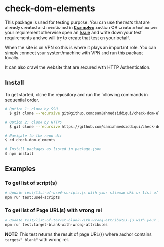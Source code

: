 # check-dom-elements

This package is used for testing purpose. You can use the *tests* that are
already created and mentioned in **[Examples](#examples)** section OR create
a test as per your requirement otherwise open an [Issue](https://github.com/samiahmedsiddiqui/check-dom-elements/issues)
and write down your test requirements and we will try to create that test
on your behalf.

When the site is on VPN so this is where it plays an important role. You can
simply connect your system/machine with VPN and run this package locally.

It can also crawl the website that are secured with HTTP Authentication.

## Install

To get started, clone the repository and run the following commands in sequential order.

```bash
# Option 1: clone by SSH
  $ git clone --recursive git@github.com:samiahmedsiddiqui/check-dom-elements.git

# Option 2: clone by HTTPS
  $ git clone --recursive https://github.com/samiahmedsiddiqui/check-dom-elements.git

# Navigate to the repo dir
$ cd check-dom-elements

# Install packages as listed in package.json
$ npm install
```

## Examples

### To get list of script(s)

```bash
# Update test/list-of-used-scripts.js with your sitemap URL or list of URL(s).
npm run test:used-scripts
```

### To get list of Page URL(s) with wrong rel

```bash
# Update test/list-of-target-blank-with-wrong-attributes.js with your sitemap URL or list of URL(s).
npm run test:target-blank-with-wrong-attributes
```

**NOTE:** This test returns the result of page URL(s) where anchor contains `target="_blank"` with wrong rel.
